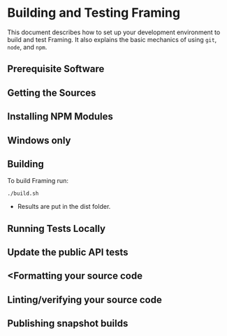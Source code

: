 # Building and Testing Framing

This document describes how to set up your development environment to build and test Framing.
It also explains the basic mechanics of using `git`, `node`, and `npm`.

## Prerequisite Software

## Getting the Sources

## Installing NPM Modules

## Windows only

## Building

To build Framing run:

```shell
./build.sh
```

* Results are put in the dist folder.

## Running Tests Locally

## Update the public API tests

## <Formatting your source code

## Linting/verifying your source code

## Publishing snapshot builds

